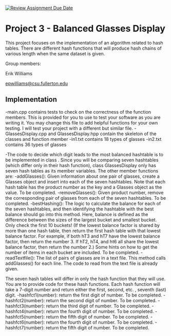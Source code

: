 [![Review Assignment Due Date](https://classroom.github.com/assets/deadline-readme-button-24ddc0f5d75046c5622901739e7c5dd533143b0c8e959d652212380cedb1ea36.svg)](https://classroom.github.com/a/6eDWscw1)

# Project 3 - Balanced Glasses Display

This project focuses on the implementation of an algorithm related to hash tables. There are different hash functions that will produce hash chains of various length when the same dataset is given.

Group members:

Erik Williams

epwilliams@csu.fullerton.edu

## Implementation

-main.cpp contains tests to check on the correctness of the function members. This is provided for you to use to test your software as you are writing it. You may change this file to add helpful functions for your own testing. I will test your project with a different but similar file.
-GlassesDisplay.cpp and GlassesDisplay.hpp contain the skeleton of the classes and function member
-in1.txt contains 18 types of glasses
-in2.txt contains 36 types of glasses

-The code to decide which digit leads to the most balanced hashtable is to be implemented in class . Since you will be comparing seven hashtables (which differ only in their hash function), class GlassesDisplay only has seven hash tables as its member variables. The other member functions are:
-addGlasses(): Given information about one pair of glasses, create a Glasses object and insert into each of the seven hashtables. Note that each hash table has the product number as the key and a Glasses object as the value. To be completed.
-removeGlasses(): Given product number, remove the corresponding pair of glasses from each of the seven hashtables. To be completed.
-bestHashing(): The logic to calculate the balance for each of the seven hashtables, and then identifying the hashtable with the best balance should go into this method. Here, balance is defined as the difference between the sizes of the largest bucket and smallest bucket. Only check the first 10 buckets! (If the lowest balance factor is shared by more than one hash table, then return the first hash table with that lowest balance factor. For example, if both hT3 and hT7 have the lowest balance factor, then return the number 3. If hT2, hT4, and ht6 all share the lowest balance factor, then return the number 2.) Some hints on how to get the number of items in each bucket are included. To be completed.
-readTextfile(): The list of pairs of glasses are in a text file. This method calls addGlasses() for each line. The code to read from the text file is already given.

The seven hash tables will differ in only the hash function that they will use. You are to provide code for these hash functions. Each hash function will take a 7-digit number and return either the first, second, etc. , seventh (last) digit.
-hashfct1(number): return the first digit of number. To be completed.
-hashfct2(number): return the second digit of number. To be completed.
-hashfct3(number): return the third digit of number. To be completed.
-hashfct4(number): return the fourth digit of number. To be completed.
-hashfct5(number): return the fifth digit of number. To be completed.
-hashfct6(number): return the fourth digit of number. To be completed.
-hashfct7(number): return the fifth digit of number. To be completed.
